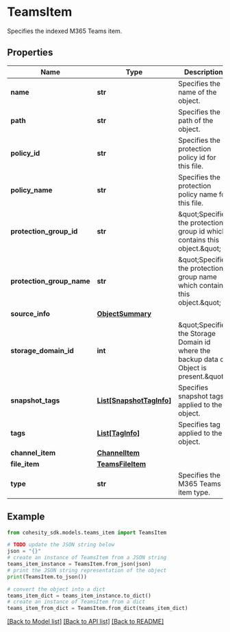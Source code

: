 # TeamsItem

Specifies the indexed M365 Teams item.

## Properties

Name | Type | Description | Notes
------------ | ------------- | ------------- | -------------
**name** | **str** | Specifies the name of the object. | [optional] 
**path** | **str** | Specifies the path of the object. | [optional] 
**policy_id** | **str** | Specifies the protection policy id for this file. | [optional] 
**policy_name** | **str** | Specifies the protection policy name for this file. | [optional] 
**protection_group_id** | **str** | \&quot;Specifies the protection group id which contains this object.\&quot; | [optional] 
**protection_group_name** | **str** | \&quot;Specifies the protection group name which contains this object.\&quot; | [optional] 
**source_info** | [**ObjectSummary**](ObjectSummary.md) |  | [optional] 
**storage_domain_id** | **int** | \&quot;Specifies the Storage Domain id where the backup data of Object is present.\&quot; | [optional] 
**snapshot_tags** | [**List[SnapshotTagInfo]**](SnapshotTagInfo.md) | Specifies snapshot tags applied to the object. | [optional] 
**tags** | [**List[TagInfo]**](TagInfo.md) | Specifies tag applied to the object. | [optional] 
**channel_item** | [**ChannelItem**](ChannelItem.md) |  | [optional] 
**file_item** | [**TeamsFileItem**](TeamsFileItem.md) |  | [optional] 
**type** | **str** | Specifies the M365 Teams item type. | [optional] 

## Example

```python
from cohesity_sdk.models.teams_item import TeamsItem

# TODO update the JSON string below
json = "{}"
# create an instance of TeamsItem from a JSON string
teams_item_instance = TeamsItem.from_json(json)
# print the JSON string representation of the object
print(TeamsItem.to_json())

# convert the object into a dict
teams_item_dict = teams_item_instance.to_dict()
# create an instance of TeamsItem from a dict
teams_item_from_dict = TeamsItem.from_dict(teams_item_dict)
```
[[Back to Model list]](../README.md#documentation-for-models) [[Back to API list]](../README.md#documentation-for-api-endpoints) [[Back to README]](../README.md)


